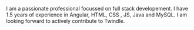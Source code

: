 I am a passionate professional focussed on full stack developement. I have 1.5 years of experience in Angular, HTML, CSS , JS,  Java and MySQL.  I am looking forward to actively contribute to Twindle.